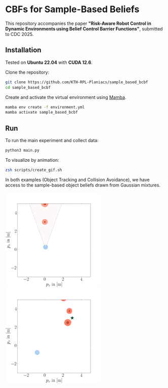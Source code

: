 # CBFs for Sample-Based Beliefs

This repository accompanies the paper **"Risk-Aware Robot Control in Dynamic Environments using Belief Control Barrier Functions"**, submitted to CDC 2025.

## Installation

Tested on **Ubuntu 22.04** with **CUDA 12.6**.

Clone the repository:

```zsh
git clone https://github.com/KTH-RPL-Planiacs/sample_based_bcbf
cd sample_based_bcbf
```

Create and activate the virtual environment using [Mamba](https://mamba.readthedocs.io/en/latest/index.html).
```zsh
mamba env create -f environment.yml
mamba activate sample_based_bcbf
```

## Run
To run the main experiment and collect data:
```zsh
python3 main.py 
```
To visualize by animation:

```zsh
zsh scripts/create_gif.sh
```

In both examples (Object Tracking and Collision Avoidance), we have access to the sample-based object beliefs drawn from Gaussian mixtures.
<p float="left">
    <img src="assets/tracking_env.gif" width="300" />
    <img src="assets/colav_env.gif" width="300" />
</p>